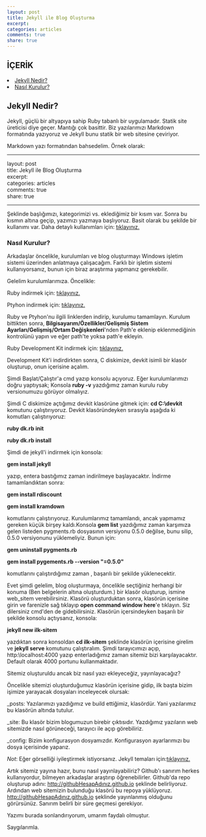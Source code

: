 ```yaml
---
layout: post
title: Jekyll ile Blog Oluşturma
excerpt:
categories: articles
comments: true
share: true
---
```


<span></span>

## İÇERİK

<li> <a href="#jekyll-nedir">Jekyll Nedir?</a></li>
<li> <a href="#nasıl-kurulur"> Nasıl Kurulur? </a> </li>




## <a id="jekyll-nedir"> Jekyll Nedir? </a>

Jekyll, güçlü bir altyapıya sahip Ruby tabanlı bir uygulamadır. Statik site üreticisi diye geçer. Mantığı çok basittir. Biz yazılarımızı Markdown formatında yazıyoruz ve Jekyll bunu statik bir web sitesine çeviriyor. 

Markdown yazı formatından bahsedelim. Örnek olarak:


---
layout: post  
title: Jekyll ile Blog Oluşturma   
excerpt:     
categories: articles   
comments: true  
share: true

---

Şeklinde başlığımızı, kategorimizi vs. eklediğimiz bir kısım var. Sonra bu kısmın altına geçip, yazımızı yazmaya başlıyoruz. Basit olarak bu şekilde bir kullanımı var. Daha detaylı kullanımları için: [tıklayınız.](https://daringfireball.net/projects/markdown/syntax) 


### <a id="nasıl-kurulur"> Nasıl Kurulur?</a>

Arkadaşlar öncelikle, kurulumları ve blog oluşturmayı Windows işletim sistemi üzerinden anlatmaya çalışacağım. Farklı bir işletim sistemi kullanıyorsanız, bunun için biraz araştırma yapmanız gerekebilir.

Gelelim kurulumlarımıza. Öncelikle:

Ruby indirmek için: [tıklayınız.](http://rubyinstaller.org/)

Ptyhon indirmek için: [tıklayınız.](https://www.python.org/)

Ruby ve Ptyhon'nu ilgili linklerden indirip, kurulumu tamamlayın. Kurulum bittikten sonra, **Bilgisayarım/Özellikler/Gelişmiş Sistem Ayarları/Gelişmiş/Ortam Değişkenleri**'nden Path'e eklenip eklenmediğinin kontrolünü yapın ve eğer path'te yoksa path'e ekleyin.


Ruby Development Kit indirmek için: [tıklayınız.](http://rubyinstaller.org/downloads/)

Development Kit'i indirdirkten sonra, C diskimize, devkit isimli bir klasör oluşturup, onun içerisine açalım.

Şimdi Başlat/Çalıştır'a cmd yazıp konsolu açıyoruz. Eğer kurulumlarımızı doğru yaptıysak;
Konsola **ruby -v** yazdığımız zaman kurulu ruby versionumuzu görüyor olmalıyız.

Şimdi C diskimize açtığımız devkit klasörüne gitmek için: **cd C:\devkit** komutunu çalıştırıyoruz. Devkit klasöründeyken sırasıyla aşağıda ki komutları çalıştırıyoruz:

**ruby dk.rb init**

**ruby dk.rb install**

Şimdi de jekyll'i indirmek için konsola:

**gem install jekyll**

yazıp, entera bastığımız zaman indirilmeye başlayacaktır. İndirme tamamlandıktan sonra: 

**gem install rdiscount**

**gem install kramdown**
 
komutlarını çalıştırıyoruz. Kurulumlarımız tamamlandı, ancak yapmamız gereken küçük birşey kaldı.Konsola **gem list** yazdığımız zaman karşımıza gelen listeden pygments.rb dosyasının versiyonu 0.5.0 değilse, bunu silip, 0.5.0 versiyonunu yüklemeliyiz. Bunun için:

**gem uninstall pygments.rb**

**gem install pygements.rb --version "=0.5.0"**


komutlarını çalıştırdığımız zaman , başarılı bir şekilde yüklenecektir.

Evet şimdi gelelim, blog oluşturmaya, öncelikle seçtiğiniz herhangi bir konuma (Ben belgelerin altına oluşturdum.) bir klasör oluşturup, ismine web_sitem verebilirsiniz. Klasörü oluşturduktan sonra, klasörün içerisine girin ve farenizle sağ tıklayıp **open command window here**'e tıklayın. Siz dilersiniz cmd'den de gidebilirsiniz. Klasörün içersindeyken başarılı bir şekilde konsolu açtıysanız, konsola: 

**jekyll new ilk-sitem**

yazdıktan sonra konsoldan **cd ilk-sitem** şeklinde klasörün içerisine girelim ve **jekyll serve** komutunu çalıştıralım. Şimdi tarayıcımızı açıp, http:\localhost:4000 yazıp enterladığımız zaman sitemiz bizi karşılayacaktır. Default olarak 4000 portunu kullanmaktadır. 

Sitemiz oluşturuldu ancak biz nasıl yazı ekleyeceğiz, yayınlayacağız?

Öncelikle sitemizi oluşturduğumuz klasörün içerisine gidip, ilk başta bizim işimize yarayacak dosyaları inceleyecek olursak:

_posts: Yazılarımızı yazdığımız ve build ettiğimiz, klasördür. Yani yazılarımız bu klasörün altında tutulur.


_site: Bu klasör bizim blogumuzun birebir çıktısıdır. Yazdığımız yazıların web sitemizde nasıl görüneceği, tarayıcı ile açıp görebiliriz.


_config: Bizim konfigurasyon dosyamızdır. Konfigurasyon ayarlarımızı bu dosya içerisinde yaparız.

*Not*: Eğer görselliği iyileştirmek istiyorsanız. Jekyll temaları için:[tıklayınız.](http://jekyllthemes.org/)

Artık sitemiz yayına hazır, bunu nasıl yayınlayabiliriz?
Github'ı sanırım herkes kullanıyordur, bilmeyen arkadaşlar araştırıp öğrenebilirler. Github'da repo oluşturup adını: http://githubHesapAdınız.github.io şeklinde belirliyoruz. Ardından web sitemizin bulunduğu klasörü bu repoya yüklüyoruz. http://githubHesapAdınız.github.io şeklinde yayınlanmış olduğunu görürsünüz. Sanırım belirli bir süre geçmesi gerekiyor.

Yazımı burada sonlandırıyorum, umarım faydalı olmuştur.

Saygılarımla.
